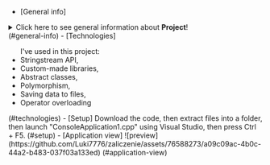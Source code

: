 - [General info]
<details>
<summary>Click here to see general information about <b>Project</b>!</summary>
This project is an auction shop where you sell cars.
</details>
(#general-info)
- [Technologies]
<ul>
    I've used in this project:
    <li>
    Stringstream API,
    </li>
    <li>
    Custom-made libraries,
    </li>
    <li>
    Abstract classes,
    </li>
    <li>
    Polymorphism,
    </li>
    <li>
    Saving data to files,
    </li>
    <li>
    Operator overloading
    </li>
</ul>
(#technologies)
- [Setup]
  Download the code, then extract files into a folder, then launch "ConsoleApplication1.cpp" using Visual Studio, then press Ctrl + F5.
(#setup)
- [Application view]
  ![preview](https://github.com/Luki7776/zaliczenie/assets/76588273/a09c09ac-4b0c-44a2-b483-037f03a133ed)
(#application-view)
